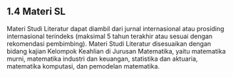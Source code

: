 ## 1.4 Materi SL
Materi Studi Literatur dapat diambil dari jurnal internasional atau prosiding internasional terindeks (maksimal 5 tahun terakhir atau sesuai dengan rekomendasi pembimbing). Materi Studi Literatur disesuaikan dengan bidang kajian Kelompok Keahlian di Jurusan Matematika, yaitu matematika murni, matematika industri dan keuangan, statistika dan aktuaria, matematika komputasi, dan pemodelan matematika.